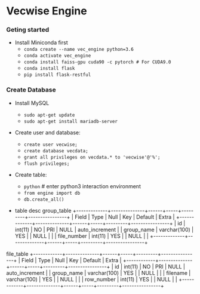 # Vecwise Engine

### Geting started

- Install Miniconda first
    - `conda create --name vec_engine python=3.6`
    - `conda activate vec_engine`
    - `conda install faiss-gpu cuda90 -c pytorch # For CUDA9.0`
    - `conda install flask`
    - `pip install flask-restful`

### Create Database

- Install MySQL
    - `sudo apt-get update`
    - `sudo apt-get install mariadb-server`

- Create user and database:
    - `create user vecwise;`
    - `create database vecdata;`
    - `grant all privileges on vecdata.* to 'vecwise'@'%';`
    - `flush privileges;`

- Create table:
    - `python` # enter python3 interaction environment
    - `from engine import db`
    - `db.create_all()`

- table desc
group_table
+-------------+--------------+------+-----+---------+----------------+
| Field       | Type         | Null | Key | Default | Extra          |
+-------------+--------------+------+-----+---------+----------------+
| id          | int(11)      | NO   | PRI | NULL    | auto_increment |
| group_name  | varchar(100) | YES  |     | NULL    |                |
| file_number | int(11)      | YES  |     | NULL    |                |
+-------------+--------------+------+-----+---------+----------------+

file_table
+------------+--------------+------+-----+---------+----------------+
| Field      | Type         | Null | Key | Default | Extra          |
+------------+--------------+------+-----+---------+----------------+
| id         | int(11)      | NO   | PRI | NULL    | auto_increment |
| group_name | varchar(100) | YES  |     | NULL    |                |
| filename   | varchar(100) | YES  |     | NULL    |                |
| row_number | int(11)      | YES  |     | NULL    |                |
+------------+--------------+------+-----+---------+----------------+
